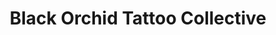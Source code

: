 ---
title: "Black Orchid Tattoo Collective"
url: /lancaster/black-orchid-tattoo-collective/
shop: Tattoo
---